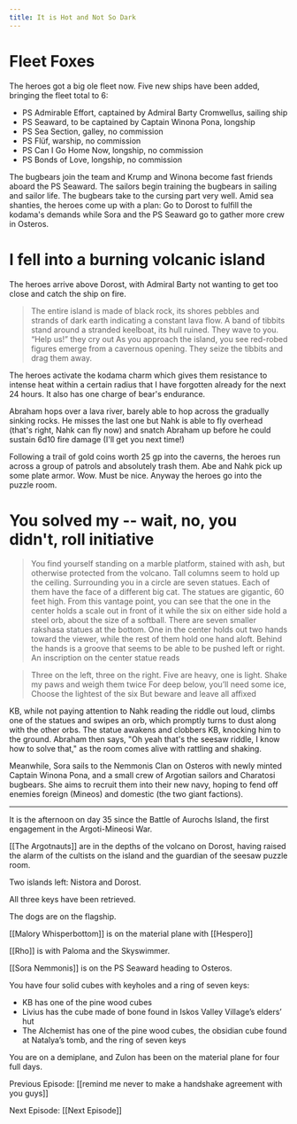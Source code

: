 ```yaml
---
title: It is Hot and Not So Dark
---
```


# Fleet Foxes 

The heroes got a big ole fleet now. Five new ships have been added, bringing the fleet total to 6: 

- PS Admirable Effort, captained by Admiral Barty Cromwellus, sailing ship
- PS Seaward, to be captained by Captain Winona Pona, longship
- PS Sea Section, galley, no commission 
- PS Flüf, warship, no commission 
- PS Can I Go Home Now, longship, no commission 
- PS Bonds of Love, longship, no commission 

The bugbears join the team and Krump and Winona become fast friends aboard the PS Seaward. The sailors begin training the bugbears in sailing and sailor life. The bugbears take to the cursing part very well. Amid sea shanties, the heroes come up with a plan: Go to Dorost to fulfill the kodama's demands while Sora and the PS Seaward go to gather more crew in Osteros. 

# I fell into a burning volcanic island

The heroes arrive above Dorost, with Admiral Barty not wanting to get too close and catch the ship on fire. 

> The entire island is made of black rock, its shores pebbles and strands of dark earth indicating a constant lava flow. A band of tibbits stand around a stranded keelboat, its hull ruined. They wave to you. 
> “Help us!” they cry out
> As you approach the island, you see red-robed figures emerge from a cavernous opening. They seize the tibbits and drag them away.

The heroes activate the kodama charm which gives them resistance to intense heat within a certain radius that I have forgotten already for the next 24 hours. It also has one charge of bear's endurance. 

Abraham hops over a lava river, barely able to hop across the gradually sinking rocks. He misses the last one but Nahk is able to fly overhead (that's right, Nahk can fly now) and snatch Abraham up before he could sustain 6d10 fire damage (I'll get you next time!)

Following a trail of gold coins worth 25 gp into the caverns, the heroes run across a group of patrols and absolutely trash them. Abe and Nahk pick up some plate armor. Wow. Must be nice. Anyway the heroes go into the puzzle room. 

# You solved my -- wait, no, you didn't, roll initiative 

> You find yourself standing on a marble platform, stained with ash, but otherwise protected from the volcano. Tall columns seem to hold up the ceiling. Surrounding you in a circle are seven statues. Each of them have the face of a different big cat. The statues are gigantic, 60 feet high. From this vantage point, you can see that the one in the center holds a scale out in front of it while the six on either side hold a steel orb, about the size of a softball. 
> There are seven smaller rakshasa statues at the bottom. One in the center holds out two hands toward the viewer, while the rest of them hold one hand aloft. Behind the hands is a groove that seems to be able to be pushed left or right. An inscription on the center statue reads

> Three on the left, three on the right. 
> Five are heavy, one is light. 
> Shake my paws and weigh them twice
> For deep below, you’ll need some ice,
> Choose the lightest of the six
> But beware and leave all affixed

KB, while not paying attention to Nahk reading the riddle out loud, climbs one of the statues and swipes an orb, which promptly turns to dust along with the other orbs. The statue awakens and clobbers KB, knocking him to the ground. Abraham then says, "Oh yeah that's the seesaw riddle, I know how to solve that," as the room comes alive with rattling and shaking. 

Meanwhile, Sora sails to the Nemmonis Clan on Osteros with newly minted Captain Winona Pona, and a small crew of Argotian sailors and Charatosi bugbears. She aims to recruit them into their new navy, hoping to fend off enemies foreign (Mineos) and domestic (the two giant factions).

----

It is the afternoon on day 35 since the Battle of Aurochs Island, the first engagement in the Argoti-Mineosi War.

[[The Argotnauts]] are in the depths of the volcano on Dorost, having raised the alarm of the cultists on the island and the guardian of the seesaw puzzle room.

Two islands left: Nistora and Dorost.

All three keys have been retrieved.

The dogs are on the flagship.

[[Malory Whisperbottom]] is on the material plane with [[Hespero]]

[[Rho]] is with Paloma and the Skyswimmer.

[[Sora Nemmonis]] is on the PS Seaward heading to Osteros.

You have four solid cubes with keyholes and a ring of seven keys:

-   KB has one of the pine wood cubes
-   Livius has the cube made of bone found in Iskos Valley Village’s elders’ hut
-   The Alchemist has one of the pine wood cubes, the obsidian cube found at Natalya’s tomb, and the ring of seven keys

You are on a demiplane, and Zulon has been on the material plane for four full days.

Previous Episode: [[remind me never to make a handshake agreement with you guys]]

Next Episode: [[Next Episode]]

